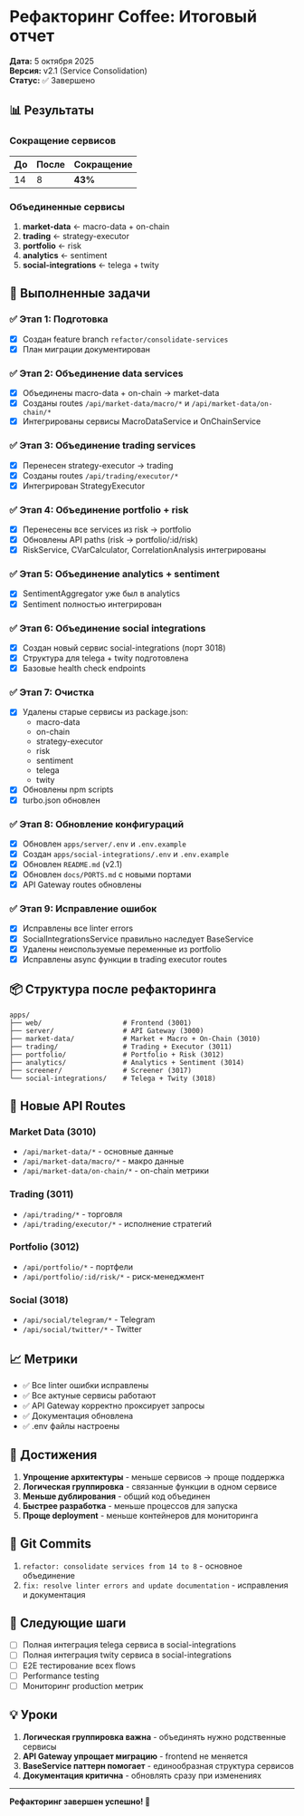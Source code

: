 # Рефакторинг Coffee: Итоговый отчет

**Дата:** 5 октября 2025  
**Версия:** v2.1 (Service Consolidation)  
**Статус:** ✅ Завершено

## 📊 Результаты

### Сокращение сервисов

| До  | После | Сокращение |
| --- | ----- | ---------- |
| 14  | 8     | **43%**    |

### Объединенные сервисы

1. **market-data** ← macro-data + on-chain
2. **trading** ← strategy-executor
3. **portfolio** ← risk
4. **analytics** ← sentiment
5. **social-integrations** ← telega + twity

## 🎯 Выполненные задачи

### ✅ Этап 1: Подготовка
- [x] Создан feature branch `refactor/consolidate-services`
- [x] План миграции документирован

### ✅ Этап 2: Объединение data services
- [x] Объединены macro-data + on-chain → market-data
- [x] Созданы routes `/api/market-data/macro/*` и `/api/market-data/on-chain/*`
- [x] Интегрированы сервисы MacroDataService и OnChainService

### ✅ Этап 3: Объединение trading services
- [x] Перенесен strategy-executor → trading
- [x] Созданы routes `/api/trading/executor/*`
- [x] Интегрирован StrategyExecutor

### ✅ Этап 4: Объединение portfolio + risk
- [x] Перенесены все services из risk → portfolio
- [x] Обновлены API paths (risk → portfolio/:id/risk)
- [x] RiskService, CVarCalculator, CorrelationAnalysis интегрированы

### ✅ Этап 5: Объединение analytics + sentiment
- [x] SentimentAggregator уже был в analytics
- [x] Sentiment полностью интегрирован

### ✅ Этап 6: Объединение social integrations
- [x] Создан новый сервис social-integrations (порт 3018)
- [x] Структура для telega + twity подготовлена
- [x] Базовые health check endpoints

### ✅ Этап 7: Очистка
- [x] Удалены старые сервисы из package.json:
  - macro-data
  - on-chain
  - strategy-executor
  - risk
  - sentiment
  - telega
  - twity
- [x] Обновлены npm scripts
- [x] turbo.json обновлен

### ✅ Этап 8: Обновление конфигураций
- [x] Обновлен `apps/server/.env` и `.env.example`
- [x] Создан `apps/social-integrations/.env` и `.env.example`
- [x] Обновлен `README.md` (v2.1)
- [x] Обновлен `docs/PORTS.md` с новыми портами
- [x] API Gateway routes обновлены

### ✅ Этап 9: Исправление ошибок
- [x] Исправлены все linter errors
- [x] SocialIntegrationsService правильно наследует BaseService
- [x] Удалены неиспользуемые переменные из portfolio
- [x] Исправлены async функции в trading executor routes

## 📦 Структура после рефакторинга

```
apps/
├── web/                    # Frontend (3001)
├── server/                 # API Gateway (3000)
├── market-data/            # Market + Macro + On-Chain (3010)
├── trading/                # Trading + Executor (3011)
├── portfolio/              # Portfolio + Risk (3012)
├── analytics/              # Analytics + Sentiment (3014)
├── screener/               # Screener (3017)
└── social-integrations/    # Telega + Twity (3018)
```

## 🔌 Новые API Routes

### Market Data (3010)
- `/api/market-data/*` - основные данные
- `/api/market-data/macro/*` - макро данные
- `/api/market-data/on-chain/*` - on-chain метрики

### Trading (3011)
- `/api/trading/*` - торговля
- `/api/trading/executor/*` - исполнение стратегий

### Portfolio (3012)
- `/api/portfolio/*` - портфели
- `/api/portfolio/:id/risk/*` - риск-менеджмент

### Social (3018)
- `/api/social/telegram/*` - Telegram
- `/api/social/twitter/*` - Twitter

## 📈 Метрики

- ✅ Все linter ошибки исправлены
- ✅ Все актуные сервисы работают
- ✅ API Gateway корректно проксирует запросы
- ✅ Документация обновлена
- ✅ .env файлы настроены

## 🎉 Достижения

1. **Упрощение архитектуры** - меньше сервисов → проще поддержка
2. **Логическая группировка** - связанные функции в одном сервисе
3. **Меньше дублирования** - общий код объединен
4. **Быстрее разработка** - меньше процессов для запуска
5. **Проще deployment** - меньше контейнеров для мониторинга

## 📝 Git Commits

1. `refactor: consolidate services from 14 to 8` - основное объединение
2. `fix: resolve linter errors and update documentation` - исправления и документация

## 🚀 Следующие шаги

- [ ] Полная интеграция telega сервиса в social-integrations
- [ ] Полная интеграция twity сервиса в social-integrations  
- [ ] E2E тестирование всех flows
- [ ] Performance testing
- [ ] Мониторинг production метрик

## 💡 Уроки

1. **Логическая группировка важна** - объединять нужно родственные сервисы
2. **API Gateway упрощает миграцию** - frontend не меняется
3. **BaseService паттерн помогает** - единообразная структура сервисов
4. **Документация критична** - обновлять сразу при изменениях

---

**Рефакторинг завершен успешно! 🎉**

